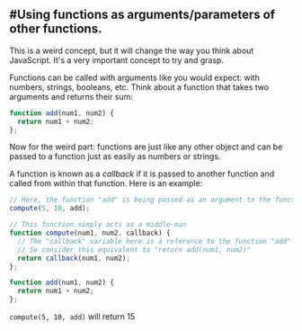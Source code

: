 #Using functions as arguments/parameters of other functions.
---
This is a weird concept, but it will change the way you think about JavaScript. It's a very important concept to try and grasp.

Functions can be called with arguments like you would expect: with numbers, strings, booleans, etc. Think about a function that takes two arguments and returns their sum:
```javascript
function add(num1, num2) {
  return num1 + num2;
};
```

Now for the weird part: functions are just like any other object and can be passed to a function just as easily as numbers or strings.

A function is known as a *callback* if it is passed to another function and called from within that function. Here is an example:
```javascript
// Here, the function "add" is being passed as an argument to the function "compute"
compute(5, 10, add);

// This function simply acts as a middle-man 
function compute(num1, num2, callback) {
  // The "callback" variable here is a reference to the function "add"
  // So consider this equivalent to "return add(num1, num2)"
  return callback(num1, num2);
};

function add(num1, num2) {
  return num1 + num2;
};
```
`compute(5, 10, add)` will return 15
